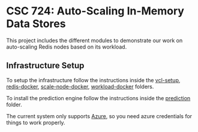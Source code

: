 # CSC 724: Auto-Scaling In-Memory Data Stores

This project includes the different modules to demonstrate our work on auto-scaling Redis nodes based on its workload.

## Infrastructure Setup

To setup the infrastructure follow the instructions inside the [vcl-setup](./vcl-setup), [redis-docker](./redis-docker), [scale-node-docker](./scale-node-docker), [workload-docker](./workload-docker) folders.

To install the prediction engine follow the instructions inside the [prediction](./prediction) folder.

The current system only supports [Azure](https://azure.com), so you need azure credentials for things to work properly.
